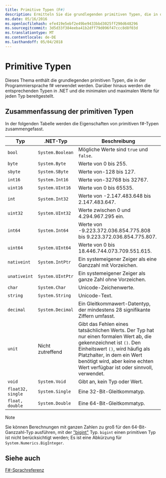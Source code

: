 ```yaml
---
title: Primitive Typen (F#)
description: Ermitteln Sie die grundlegenden primitiven Typen, die in der Programmiersprache f# verwendet werden.
ms.date: 05/16/2016
ms.openlocfilehash: efe419e5ebf2e49be9433bbd3025ff290d648296
ms.sourcegitcommit: 3d5d33f384eeba41b2dff79d096f47ccc8d8f03d
ms.translationtype: MT
ms.contentlocale: de-DE
ms.lasthandoff: 05/04/2018
---
```

# <a name="primitive-types"></a>Primitive Typen

Dieses Thema enthält die grundlegenden primitiven Typen, die in der Programmiersprache f# verwendet werden. Darüber hinaus werden die entsprechenden Typen in .NET und die minimalen und maximalen Werte für jeden Typ bereitgestellt.

## <a name="summary-of-primitive-types"></a>Zusammenfassung der primitiven Typen
In der folgenden Tabelle werden die Eigenschaften von primitiven f#-Typen zusammengefasst.

|Typ|.NET-Typ|Beschreibung|
|----|---------|-----------|
|`bool`|`System.Boolean`|Mögliche Werte sind `true` und `false`.|
|`byte`|`System.Byte`|Werte von 0 bis 255.|
|`sbyte`|`System.SByte`|Werte von-128 bis 127.|
|`int16`|`System.Int16`|Werte von-32768 bis 32767.|
|`uint16`|`System.UInt16`|Werte von 0 bis 65535.|
|`int`|`System.Int32`|Werte von -2.147.483.648 bis 2.147.483.647.|
|`uint32`|`System.UInt32`|Werte zwischen 0 und 4.294.967.295 ein.|
|`int64`|`System.Int64`|Werte von -9.223.372.036.854.775.808 bis 9.223.372.036.854.775.807.|
|`uint64`|`System.UInt64`|Werte von 0 bis 18.446.744.073.709.551.615.|
|`nativeint`|`System.IntPtr`|Ein systemeigener Zeiger als eine Ganzzahl mit Vorzeichen.|
|`unativeint`|`System.UIntPtr`|Ein systemeigener Zeiger als ganze Zahl ohne Vorzeichen.|
|`char`|`System.Char`|Unicode-Zeichenwerte.|
|`string`|`System.String`|Unicode-Text.|
|`decimal`|`System.Decimal`|Ein Gleitkommawert-Datentyp, der mindestens 28 signifikante Ziffern umfasst.|
|`unit`|Nicht zutreffend|Gibt das Fehlen eines tatsächlichen Werts. Der Typ hat nur einen formalen Wert ab, die gekennzeichnet ist `()`. Den Einheitswert `()`, wird häufig als Platzhalter, in dem ein Wert benötigt wird, aber keine echten Wert verfügbar ist oder sinnvoll, verwendet.|
|`void`|`System.Void`|Gibt an, kein Typ oder Wert.|
|`float32, single`|`System.Single`|Eine 32-Bit-Gleitkommatyp.|
|`float, double`|`System.Double`|Eine 64-Bit-Gleitkommatyp.|

>[!NOTE]
Sie können Berechnungen mit ganzen Zahlen zu groß für den 64-Bit-Ganzzahl-Typ ausführen, mit der ["bigint"](https://msdn.microsoft.com/library/dc8be18d-4042-46c4-b136-2f21a84f6efa) Typ. `bigint` einen primitiven Typ ist nicht berücksichtigt werden; Es ist eine Abkürzung für `System.Numerics.BigInteger`.

## <a name="see-also"></a>Siehe auch
[F#-Sprachreferenz](index.md)
